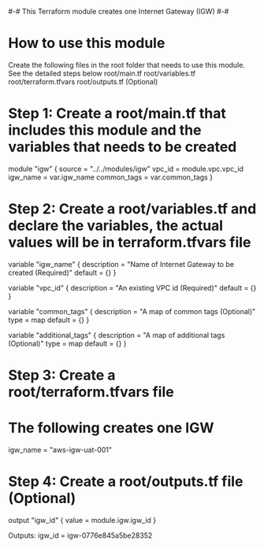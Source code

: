 #-# This Terraform module creates one Internet Gateway (IGW) #-#

# How to use this module
Create the following files in the root folder that needs to use this module. See the detailed steps below
root/main.tf
root/variables.tf
root/terraform.tfvars
root/outputs.tf (Optional)


# Step 1: Create a root/main.tf that includes this module and the variables that needs to be created
module "igw" {
  source = "../../modules/igw"
  vpc_id = module.vpc.vpc_id
  igw_name = var.igw_name
  common_tags = var.common_tags
}

# Step 2: Create a root/variables.tf and declare the variables, the actual values will be in terraform.tfvars file
variable "igw_name" {
    description = "Name of Internet Gateway to be created (Required)"
    default = {}
}

variable "vpc_id" {
    description = "An existing VPC id (Required)"
    default = {}
}

variable "common_tags" {
    description = "A map of common tags (Optional)"
    type = map
    default = {}
}

variable "additional_tags" {
    description = "A map of additional tags (Optional)"
    type = map
    default = {}
}


# Step 3: Create a root/terraform.tfvars file 
# The following creates one IGW
igw_name = "aws-igw-uat-001"


# Step 4: Create a root/outputs.tf file (Optional)
output "igw_id" {
    value = module.igw.igw_id
}

Outputs:
igw_id = igw-0776e845a5be28352